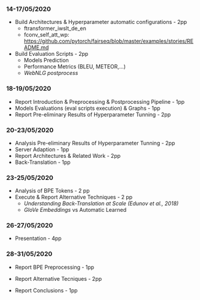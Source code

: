 ### 14-17/05/2020 

+ Build Architectures & Hyperparameter automatic configurations - 2pp
  + ftransformer_iwslt_de_en 
  + fconv_self_att_wp: https://github.com/pytorch/fairseq/blob/master/examples/stories/README.md
+ Build Evaluation Scripts  - 2pp 
  + Models Prediction
  + Performance Metrics (BLEU, METEOR,...)
  + *WebNLG postprocess*

### 18-19/05/2020

* Report Introduction & Preprocessing & Postprocessing Pipeline - 1pp
* Models Evaluations (eval scripts execution) & Graphs - 1pp
* Report Pre-eliminary Results of Hyperparameter Tunning - 2pp

### 20-23/05/2020

+ Analysis Pre-eliminary Results of Hyperparameter Tunning - 2pp
+ Server Adaption - 1pp
+ Report Architectures & Related Work - 2pp
+ Back-Translation - 1pp 

### 23-25/05/2020

+ Analysis of BPE Tokens - 2 pp
+ Execute & Report Alternative Techniques - 2 pp
  + *Understanding Back-Translation at Scale (Edunov et al., 2018)*
  + *GloVe Embeddings* vs Automatic Learned

### 26-27/05/2020

+ Presentation - 4pp

### 28-31/05/2020

+ Report BPE Preprocessing - 1pp

+ Report Alternative Tecniques - 2pp
+ Report Conclusions - 1pp


